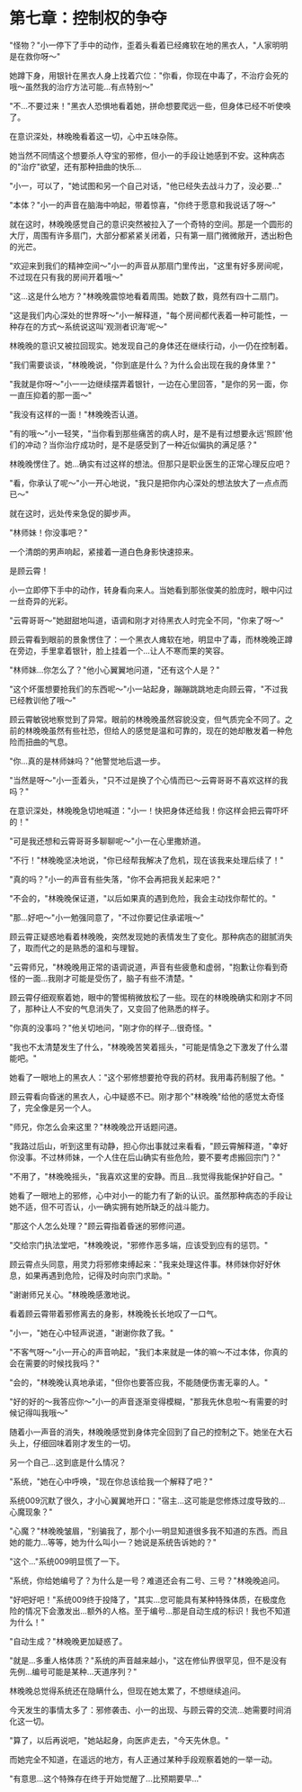 # 第七章：控制权的争夺

"怪物？"小一停下了手中的动作，歪着头看着已经瘫软在地的黑衣人，"人家明明是在救你呀～"

她蹲下身，用银针在黑衣人身上找着穴位："你看，你现在中毒了，不治疗会死的哦～虽然我的治疗方法可能...有点特别～"

"不...不要过来！"黑衣人恐惧地看着她，拼命想要爬远一些，但身体已经不听使唤了。

在意识深处，林晚晚看着这一切，心中五味杂陈。

她当然不同情这个想要杀人夺宝的邪修，但小一的手段让她感到不安。这种病态的"治疗"欲望，还有那种扭曲的快乐...

"小一，可以了，"她试图和另一个自己对话，"他已经失去战斗力了，没必要..."

"本体？"小一的声音在脑海中响起，带着惊喜，"你终于愿意和我说话了呀～"

就在这时，林晚晚感觉自己的意识突然被拉入了一个奇特的空间。那是一个圆形的大厅，周围有许多扇门，大部分都紧紧关闭着，只有第一扇门微微敞开，透出粉色的光芒。

"欢迎来到我们的精神空间～"小一的声音从那扇门里传出，"这里有好多房间呢，不过现在只有我的房间开着哦～"

"这...这是什么地方？"林晚晚震惊地看着周围。她数了数，竟然有四十二扇门。

"这是我们内心深处的世界呀～"小一解释道，"每个房间都代表着一种可能性，一种存在的方式～系统说这叫'观测者识海'呢～"

林晚晚的意识又被拉回现实。她发现自己的身体还在继续行动，小一仍在控制着。

"我们需要谈谈，"林晚晚说，"你到底是什么？为什么会出现在我的身体里？"

"我就是你呀～"小一一边继续摆弄着银针，一边在心里回答，"是你的另一面，你一直压抑着的那一面～"

"我没有这样的一面！"林晚晚否认道。

"有的哦～"小一轻笑，"当你看到那些痛苦的病人时，是不是有过想要永远'照顾'他们的冲动？当你治疗成功时，是不是感受到了一种近似偏执的满足感？"

林晚晚愣住了。她...确实有过这样的想法。但那只是职业医生的正常心理反应吧？

"看，你承认了呢～"小一开心地说，"我只是把你内心深处的想法放大了一点点而已～"

就在这时，远处传来急促的脚步声。

"林师妹！你没事吧？"

一个清朗的男声响起，紧接着一道白色身影快速掠来。

是顾云霄！

小一立即停下手中的动作，转身看向来人。当她看到那张俊美的脸庞时，眼中闪过一丝奇异的光彩。

"云霄哥哥～"她甜甜地叫道，语调和刚才对待黑衣人时完全不同，"你来了呀～"

顾云霄看到眼前的景象愣住了：一个黑衣人瘫软在地，明显中了毒，而林晚晚正蹲在旁边，手里拿着银针，脸上挂着一个...让人不寒而栗的笑容。

"林师妹...你怎么了？"他小心翼翼地问道，"还有这个人是？"

"这个坏蛋想要抢我们的东西呢～"小一站起身，蹦蹦跳跳地走向顾云霄，"不过我已经教训他了哦～"

顾云霄敏锐地察觉到了异常。眼前的林晚晚虽然容貌没变，但气质完全不同了。之前的林晚晚虽然有些社恐，但给人的感觉是温和可靠的，现在的她却散发着一种危险而扭曲的气息。

"你...真的是林师妹吗？"他警觉地后退一步。

"当然是呀～"小一歪着头，"只不过是换了个心情而已～云霄哥哥不喜欢这样的我吗？"

在意识深处，林晚晚急切地喊道："小一！快把身体还给我！你这样会把云霄吓坏的！"

"可是我还想和云霄哥哥多聊聊呢～"小一在心里撒娇道。

"不行！"林晚晚坚决地说，"你已经帮我解决了危机，现在该我来处理后续了！"

"真的吗？"小一的声音有些失落，"你不会再把我关起来吧？"

"不会的，"林晚晚保证道，"以后如果真的遇到危险，我会主动找你帮忙的。"

"那...好吧～"小一勉强同意了，"不过你要记住承诺哦～"

顾云霄正疑惑地看着林晚晚，突然发现她的表情发生了变化。那种病态的甜腻消失了，取而代之的是熟悉的温和与理智。

"云霄师兄，"林晚晚用正常的语调说道，声音有些疲惫和虚弱，"抱歉让你看到奇怪的一面...我刚才可能是受伤了，脑子有些不清楚。"

顾云霄仔细观察着她，眼中的警惕稍微放松了一些。现在的林晚晚确实和刚才不同了，那种让人不安的气息消失了，又变回了他熟悉的样子。

"你真的没事吗？"他关切地问，"刚才你的样子...很奇怪。"

"我也不太清楚发生了什么，"林晚晚苦笑着摇头，"可能是情急之下激发了什么潜能吧。"

她看了一眼地上的黑衣人："这个邪修想要抢夺我的药材。我用毒药制服了他。"

顾云霄看向昏迷的黑衣人，心中疑惑不已。刚才那个"林晚晚"给他的感觉太奇怪了，完全像是另一个人。

"师兄，你怎么会来这里？"林晚晚岔开话题问道。

"我路过后山，听到这里有动静，担心你出事就过来看看，"顾云霄解释道，"幸好你没事。不过林师妹，一个人住在后山确实有些危险，要不要考虑搬回宗门？"

"不用了，"林晚晚摇头，"我喜欢这里的安静。而且...我觉得我能保护好自己。"

她看了一眼地上的邪修，心中对小一的能力有了新的认识。虽然那种病态的手段让她不适，但不可否认，小一确实拥有她所缺乏的战斗能力。

"那这个人怎么处理？"顾云霄指着昏迷的邪修问道。

"交给宗门执法堂吧，"林晚晚说，"邪修作恶多端，应该受到应有的惩罚。"

顾云霄点头同意，用灵力将邪修束缚起来："我来处理这件事。林师妹你好好休息，如果再遇到危险，记得及时向宗门求助。"

"谢谢师兄关心。"林晚晚感激地说。

看着顾云霄带着邪修离去的身影，林晚晚长长地叹了一口气。

"小一，"她在心中轻声说道，"谢谢你救了我。"

"不客气呀～"小一开心的声音响起，"我们本来就是一体的嘛～不过本体，你真的会在需要的时候找我吗？"

"会的，"林晚晚认真地承诺，"但你也要答应我，不能随便伤害无辜的人。"

"好的好的～我答应你～"小一的声音逐渐变得模糊，"那我先休息啦～有需要的时候记得叫我哦～"

随着小一声音的消失，林晚晚感觉到身体完全回到了自己的控制之下。她坐在大石头上，仔细回味着刚才发生的一切。

另一个自己...这到底是什么情况？

"系统，"她在心中呼唤，"现在你总该给我一个解释了吧？"

系统009沉默了很久，才小心翼翼地开口："宿主...这可能是您修炼过度导致的...心魔现象？"

"心魔？"林晚晚皱眉，"别骗我了，那个小一明显知道很多我不知道的东西。而且她的能力...等等，她为什么叫小一？她说是系统告诉她的？"

"这个..."系统009明显慌了一下。

"系统，你给她编号了？为什么是一号？难道还会有二号、三号？"林晚晚追问。

"好吧好吧！"系统009终于投降了，"其实...您可能具有某种特殊体质，在极度危险的情况下会激发出...额外的人格。至于编号...那是自动生成的标识！我也不知道为什么！"

"自动生成？"林晚晚更加疑惑了。

"就是...多重人格体质？"系统的声音越来越小，"这在修仙界很罕见，但不是没有先例...编号可能是某种...天道序列？"

林晚晚总觉得系统还在隐瞒什么，但现在她太累了，不想继续追问。

今天发生的事情太多了：邪修袭击、小一的出现、与顾云霄的交流...她需要时间消化这一切。

"算了，以后再说吧，"她站起身，向医庐走去，"今天先休息。"

而她完全不知道，在遥远的地方，有人正通过某种手段观察着她的一举一动。

"有意思...这个特殊存在终于开始觉醒了...比预期要早..."
